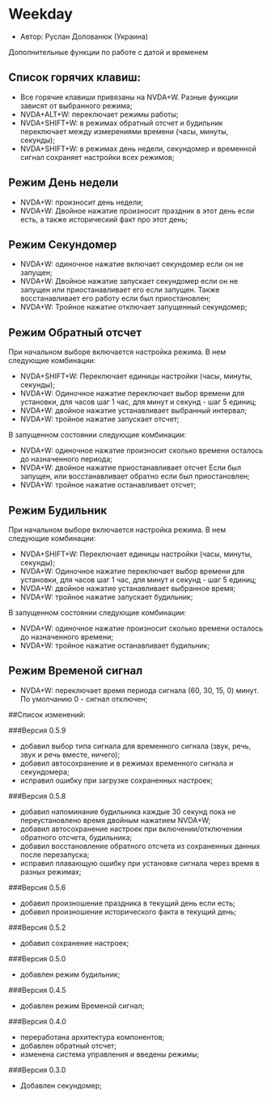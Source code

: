 # Weekday

* Автор: Руслан Долованюк (Украина)


Дополнительные функции по работе с датой и временем

## Список горячих клавиш:
* Все горячие клавиши привязаны на NVDA+W. Разные функции зависят от выбранного режима;
* NVDA+ALT+W: переключает режимы работы;
* NVDA+SHIFT+W: в режимах обратный отсчет и будильник переключает между измерениями времени (часы, минуты, секунды);
* NVDA+SHIFT+W: в режимах день недели, секундомер и временной сигнал сохраняет настройки всех режимов;

## Режим День недели
* NVDA+W: произносит день недели;
* NVDA+W: Двойное нажатие произносит праздник в этот день если есть, а также исторический факт про этот день;

## Режим Секундомер
* NVDA+W: одиночное нажатие включает секундомер если он не запущен;
* NVDA+W: Двойное нажатие запускает секундомер если он не запущен или приостанавливает его если запущен. Также восстанавливает его работу если был приостановлен;
* NVDA+W: Тройное нажатие отключает запущенный секундомер;

## Режим Обратный отсчет
При начальном выборе включается настройка режима. В нем следующие комбинации:
* NVDA+SHIFT+W: Переключает единицы настройки (часы, минуты, секунды);
* NVDA+W: Одиночное нажатие переключает выбор времени для установки, для часов шаг 1 час, для минут и секунд - шаг 5 единиц;
* NVDA+W: двойное нажатие устанавливает выбранный интервал;
* NVDA+W: тройное нажатие запускает отсчет;

В запущенном состоянии следующие комбинации:
* NVDA+W: одиночное нажатие произносит сколько времени осталось до назначенного периода;
* NVDA+W: двойное нажатие приостанавливает отсчет Если был запущен, или восстанавливает обратно если был приостановлен;
* NVDA+W: тройное нажатие останавливает отсчет;

## Режим Будильник
При начальном выборе включается настройка режима. В нем следующие комбинации:
* NVDA+SHIFT+W: Переключает единицы настройки (часы, минуты, секунды);
* NVDA+W: Одиночное нажатие переключает выбор времени для установки, для часов шаг 1 час, для минут и секунд - шаг 5 единиц;
* NVDA+W: двойное нажатие устанавливает выбранное время;
* NVDA+W: тройное нажатие запускает будильник;

В запущенном состоянии следующие комбинации:
* NVDA+W: одиночное нажатие произносит сколько времени осталось до назначенного времени;
* NVDA+W: тройное нажатие останавливает будильник;

## Режим Временой сигнал
* NVDA+W: переключает время периода сигнала (60, 30, 15, 0) минут. По умолчанию 0 - сигнал отключен;

##Список изменений:

###Версия 0.5.9
* добавил выбор типа сигнала для временного сигнала (звук, речь, звук и речь вместе, ничего);
* добавил автосохранение и в режимах временного сигнала и секундомера;
* исправил ошибку при загрузке сохраненных настроек;

###Версия 0.5.8
* добавил напоминание будильника каждые 30 секунд пока не переустановлено время двойным нажатием NVDA+W;
* добавил автосохранение настроек при включении/отключении обратного отсчета, будильника;
* добавил восстановление обратного отсчета из сохраненных данных после перезапуска;
* исправил плавающую ошибку при установке сигнала через время в разных режимах;

###Версия 0.5.6
* добавил произношение праздника в текущий день если есть;
* добавил произношение исторического факта в текущий день;

###Версия 0.5.2
* добавил сохранение настроек;

###Версия 0.5.0

* добавлен режим будильник;

###Версия 0.4.5

* добавлен режим Временой сигнал;

###Версия 0.4.0

* переработана архитектура компонентов;
* добавлен обратный отсчет;
* изменена система управления и введены режимы;

###Версия 0.3.0

* Добавлен секундомер;
